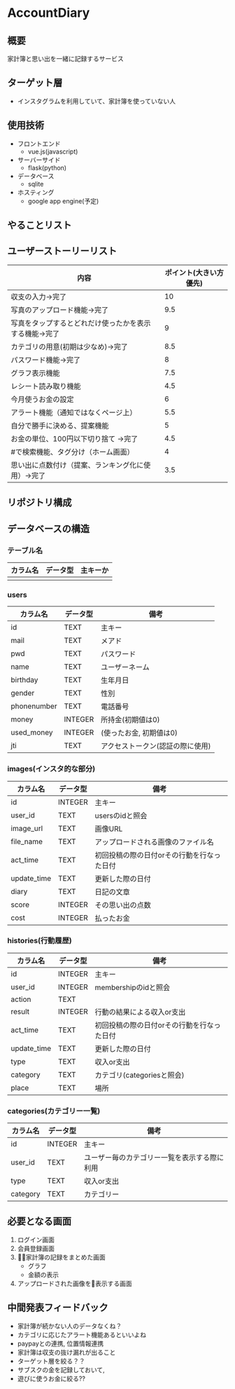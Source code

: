 # AccountDiary
## 概要
家計簿と思い出を一緒に記録するサービス

## ターゲット層
- インスタグラムを利用していて、家計簿を使っていない人

## 使用技術
- フロントエンド
    - vue.js(javascript)
- サーバーサイド
    - flask(python)
- データベース
    - sqlite
- ホスティング
    - google app engine(予定)

## やることリスト
<!-- ### ~/10/22
| 名前 | やること |
| --- | --- |
| 田原 | データベースの設計<br>フロントエンドの作成 |
| 蔵丸 | 画面のレイアウトの設計<br>サービスの背景を掘り下げる |
| 小柴 | サーバーサイドの作成<br>データベースの設計 |
| 佐藤 | 画面のレイアウトの設計<br>サービスの背景を掘り下げる |
| 塩津 | サーバーサイドの作成<br>データベースの設計 | -->

## ユーザーストーリーリスト
| 内容 | ポイント(大きい方優先) |
| --- | --- |
| 収支の入力→完了 | 10 |
| 写真のアップロード機能→完了 | 9.5 |
| 写真をタップするとどれだけ使ったかを表示する機能→完了 | 9 |
| カテゴリの用意(初期は少なめ)→完了| 8.5 |
| パスワード機能→完了 | 8 |
| グラフ表示機能 | 7.5 |
| レシート読み取り機能 | 4.5 |
| 今月使うお金の設定 | 6 |
| アラート機能（通知ではなくページ上） | 5.5 |
| 自分で勝手に決める、提案機能 | 5 |
| お金の単位、100円以下切り捨て →完了| 4.5 |
| #で検索機能、タグ分け（ホーム画面）| 4 |
| 思い出に点数付け（提案、ランキング化に使用）→完了| 3.5 |

## リポジトリ構成

## データベースの構造
### テーブル名
| カラム名 | データ型 | 主キーか |
| --- | --- | --- |
||||

### users
| カラム名 | データ型 | 備考 |
| --- | --- | --- |
| id | TEXT | 主キー |
| mail | TEXT | メアド |
| pwd | TEXT | パスワード |
| name | TEXT | ユーザーネーム |
| birthday | TEXT | 生年月日 |
| gender | TEXT | 性別 |
| phonenumber | TEXT | 電話番号 |
| money | INTEGER | 所持金(初期値は0) |
| used_money | INTEGER | (使ったお金, 初期値は0) |
| jti | TEXT | アクセストークン(認証の際に使用) |

### images(インスタ的な部分)
| カラム名 | データ型 | 備考 |
| --- | --- | --- |
| id | INTEGER | 主キー |
| user_id | TEXT | usersのidと照会 |
| image_url | TEXT | 画像URL |
| file_name | TEXT | アップロードされる画像のファイル名 |
| act_time | TEXT | 初回投稿の際の日付orその行動を行なった日付 |
| update_time | TEXT | 更新した際の日付 |
| diary | TEXT | 日記の文章 |
| score | INTEGER | その思い出の点数 |
| cost | INTEGER | 払ったお金 |

### histories(行動履歴)
| カラム名 | データ型 | 備考 |
| --- | --- | --- |
| id | INTEGER | 主キー |
| user_id | INTEGER | membershipのidと照会 |
| action | TEXT |  |
| result | INTEGER | 行動の結果による収入or支出 |
| act_time | TEXT | 初回投稿の際の日付orその行動を行なった日付 |
| update_time | TEXT | 更新した際の日付 |
| type | TEXT | 収入or支出 |
| category | TEXT | カテゴリ(categoriesと照会) |
| place | TEXT | 場所 |

### categories(カテゴリー一覧)
| カラム名 | データ型 | 備考 |
| --- | --- | --- |
| id | INTEGER | 主キー |
| user_id | TEXT | ユーザー毎のカテゴリー一覧を表示する際に利用 |
| type | TEXT | 収入or支出 |
| category | TEXT | カテゴリー |



## 必要となる画面
1. ログイン画面
1. 会員登録画面
1. 家計簿の記録をまとめた画面
    - グラフ
    - 金額の表示
1. アップロードされた画像を表示する画面

## 中間発表フィードバック
- 家計簿が続かない人のデータなくね？
- カテゴリに応じたアラート機能あるといいよね
- paypayとの連携, 位置情報連携
- 家計簿は収支の抜け漏れが出ること
- ターゲット層を絞る？？
- サブスクの金を記録しておいて,
- 遊びに使うお金に絞る??